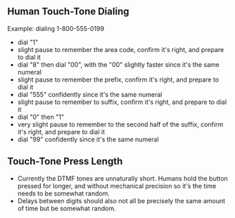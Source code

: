 ## Human Touch-Tone Dialing

Example: dialing 1-800-555-0199

- dial "1"
- slight pause to remember the area code, confirm it's right, and prepare to dial it
- dial "8" then dial "00", with the "00" slightly faster since it's the same numeral
- slight pause to remember the prefix, confirm it's right, and prepare to dial it
- dial "555" confidently since it's the same numeral
- slight pause to remember to suffix, confirm it's right, and prepare to dial it
- dial "0" then "1"
- very slight pause to remember to the second half of the suffix, confirm it's right, and prepare to dial it
- dial "99" confidently since it's the same numeral

## Touch-Tone Press Length

- Currently the DTMF tones are unnaturally short. Humans hold the button pressed for longer, and without mechanical precision so it's the time needs to be somewhat random.
- Delays between digits should also not all be precisely the same amount of time but be somewhat random.
